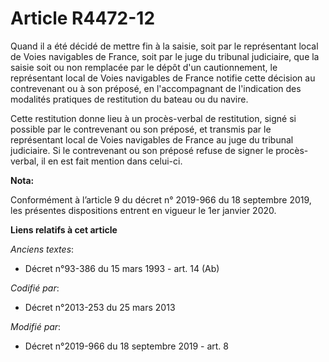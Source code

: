 # Article R4472-12

Quand il a été décidé de mettre fin à la saisie, soit par le représentant local de Voies navigables de France, soit par le
juge du tribunal judiciaire, que la saisie soit ou non remplacée par le dépôt d'un cautionnement, le représentant local de
Voies navigables de France notifie cette décision au contrevenant ou à son préposé, en l'accompagnant de l'indication des
modalités pratiques de restitution du bateau ou du navire. 

Cette restitution donne lieu à un procès-verbal de restitution, signé si possible par le contrevenant ou son préposé, et
transmis par le représentant local de Voies navigables de France au   juge du tribunal judiciaire. Si le contrevenant ou son
préposé refuse de signer le procès-verbal, il en est fait mention dans celui-ci.

**Nota:**

Conformément à l’article 9 du décret n° 2019-966 du 18 septembre 2019, les présentes dispositions entrent en vigueur le 1er
janvier 2020.

**Liens relatifs à cet article**

_Anciens textes_:

  - Décret n°93-386 du 15 mars 1993 - art. 14 (Ab)

_Codifié par_:

  - Décret n°2013-253 du 25 mars 2013

_Modifié par_:

  - Décret n°2019-966 du 18 septembre 2019 - art. 8
